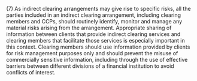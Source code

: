 (7) As indirect clearing arrangements may give rise to specific risks, all the parties included in an indirect clearing arrangement, including clearing members and CCPs, should routinely identify, monitor and manage any material risks arising from the arrangement. Appropriate sharing of information between clients that provide indirect clearing services and clearing members that facilitate those services is especially important in this context. Clearing members should use information provided by clients for risk management purposes only and should prevent the misuse of commercially sensitive information, including through the use of effective barriers between different divisions of a financial institution to avoid conflicts of interest.